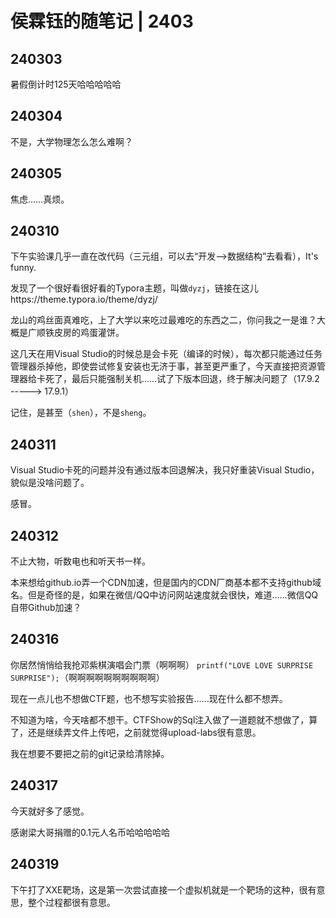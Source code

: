 # 侯霖钰的随笔记 | 2403

## 240303

暑假倒计时125天哈哈哈哈哈



## 240304

不是，大学物理怎么怎么难啊？



## 240305

焦虑……真烦。



## 240310

下午实验课几乎一直在改代码（三元组，可以去“开发-->数据结构”去看看），It's funny.

发现了一个很好看很好看的Typora主题，叫做`dyzj`，链接在这儿https://theme.typora.io/theme/dyzj/

龙山的鸡丝面真难吃，上了大学以来吃过最难吃的东西之二，你问我之一是谁？大概是广顺铁皮房的鸡蛋灌饼。

这几天在用Visual Studio的时候总是会卡死（编译的时候），每次都只能通过任务管理器杀掉他，即使尝试修复安装也无济于事，甚至更严重了，今天直接把资源管理器给卡死了，最后只能强制关机……试了下版本回退，终于解决问题了（17.9.2 -----> 17.9.1）

记住，是甚至（`shen`），不是`sheng`。 



## 240311

Visual Studio卡死的问题并没有通过版本回退解决，我只好重装Visual Studio，貌似是没啥问题了。

感冒。



## 240312

不止大物，听数电也和听天书一样。

本来想给github.io弄一个CDN加速，但是国内的CDN厂商基本都不支持github域名。但是奇怪的是，如果在微信/QQ中访问网站速度就会很快，难道……微信QQ自带Github加速？



## 240316

你居然悄悄给我抢邓紫棋演唱会门票（啊啊啊） `printf("LOVE LOVE SURPRISE SURPRISE");`（啊啊啊啊啊啊啊啊啊啊）

现在一点儿也不想做CTF题，也不想写实验报告……现在什么都不想弄。

不知道为啥，今天啥都不想干。CTFShow的Sql注入做了一道题就不想做了，算了，还是继续弄文件上传吧，之前就觉得upload-labs很有意思。

我在想要不要把之前的git记录给清除掉。



## 240317

今天就好多了感觉。

感谢梁大哥捐赠的0.1元人名币哈哈哈哈哈



## 240319

下午打了XXE靶场，这是第一次尝试直接一个虚拟机就是一个靶场的这种，很有意思，整个过程都很有意思。
